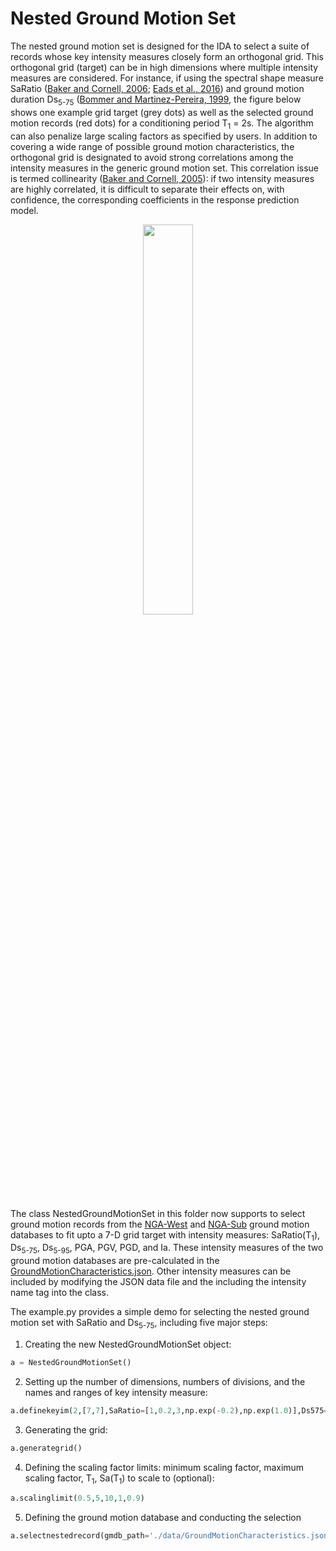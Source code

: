 # Nested Ground Motion Set
The nested ground motion set is designed for the IDA to select a suite of records whose key intensity measures closely form an orthogonal grid.  This orthogonal grid (target) can be in high dimensions where multiple intensity measures are considered.  For instance, if using the spectral shape measure SaRatio ([Baker and Cornell, 2006](https://onlinelibrary.wiley.com/doi/10.1002/eqe.571); [Eads et al., 2016](https://onlinelibrary.wiley.com/doi/full/10.1002/eqe.2575)) and ground motion duration Ds<sub>5-75</sub> ([Bommer and Martinez-Pereira, 1999](https://www.tandfonline.com/doi/abs/10.1080/13632469909350343), the figure below shows one example grid target (grey dots) as well as the selected ground motion records (red dots) for a conditioning period T<sub>1</sub> = 2s. The algorithm can also penalize large scaling factors as specified by users. In addition to covering a wide range of possible ground motion characteristics, the orthogonal grid is designated to avoid strong correlations among the intensity measures in the generic ground motion set. This correlation issue is termed collinearity ([Baker and Cornell, 2005](https://onlinelibrary.wiley.com/doi/abs/10.1002/eqe.474)): if two intensity measures are highly correlated, it is difficult to separate their effects on, with confidence, the corresponding coefficients in the response prediction model.

<p align="center">
 <img width="40%" height="40%" src="https://github.com/kuanshi/shaf-ida/blob/master/doc/image/NGMS_GRID.png">
</p>

The class NestedGroundMotionSet in this folder now supports to select ground motion records from the [NGA-West](https://peer.berkeley.edu/nga-west) and [NGA-Sub](https://www.risksciences.ucla.edu/nhr3/gmdata/preliminary-nga-subduction-records) ground motion databases to fit upto a 7-D grid target with intensity measures: SaRatio(T<sub>1</sub>), Ds<sub>5-75</sub>, Ds<sub>5-95</sub>, PGA, PGV, PGD, and Ia. These intensity measures of the two ground motion databases are pre-calculated in the [GroundMotionCharacteristics.json](https://github.com/kuanshi/shaf-ida/tree/master/pyngms/data). Other intensity measures can be included by modifying the JSON data file and the including the intensity name tag into the class.

The example.py provides a simple demo for selecting the nested ground motion set with SaRatio and Ds<sub>5-75</sub>, including five major steps:

1. Creating the new NestedGroundMotionSet object:
```python
a = NestedGroundMotionSet()
```
2. Setting up the number of dimensions, numbers of divisions, and the names and ranges of key intensity measure:
```python
a.definekeyim(2,[7,7],SaRatio=[1,0.2,3,np.exp(-0.2),np.exp(1.0)],Ds575=[np.exp(1.0),np.exp(4.5)])
```
3. Generating the grid:
```python
a.generategrid()
```
4. Defining the scaling factor limits: minimum scaling factor, maximum scaling factor, T<sub>1</sub>, Sa(T<sub>1</sub>) to scale to (optional):
```python
a.scalinglimit(0.5,5,10,1,0.9)
```
5. Defining the ground motion database and conducting the selection
```python
a.selectnestedrecord(gmdb_path='./data/GroundMotionCharacteristics.json')
```

